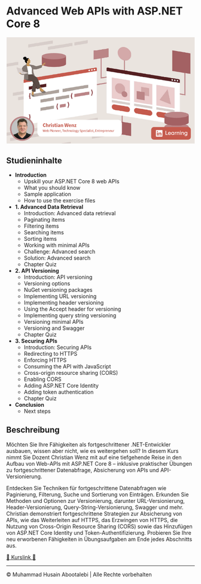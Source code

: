 <!-- ©©©©©©©©©©©©©©©©©©©©©©©© All Rights Are Reserved By Muhammad Husain Abootalebi ©©©©©©©©©©©©©©©©©©©©©©©©©©©©©©©©©© -->

# Advanced Web APIs with ASP.NET Core 8

![Advanced Web APIs with ASP.NET Core 8](../../assets/Courses/Course%20Covers/3%20-%203%20-%20Advanced%20Web%20APIs%20with%20ASP.NET%20Core%208.png)

## Studieninhalte

- **Introduction**
  - Upskill your ASP.NET Core 8 web APIs
  - What you should know
  - Sample application
  - How to use the exercise files
- **1. Advanced Data Retrieval**
  - Introduction: Advanced data retrieval
  - Paginating items
  - Filtering items
  - Searching items
  - Sorting items
  - Working with minimal APIs
  - Challenge: Advanced search
  - Solution: Advanced search
  - Chapter Quiz
- **2. API Versioning**
  - Introduction: API versioning
  - Versioning options
  - NuGet versioning packages
  - Implementing URL versioning
  - Implementing header versioning
  - Using the Accept header for versioning
  - Implementing query string versioning
  - Versioning minimal APIs
  - Versioning and Swagger
  - Chapter Quiz
- **3. Securing APIs**
  - Introduction: Securing APIs
  - Redirecting to HTTPS
  - Enforcing HTTPS
  - Consuming the API with JavaScript
  - Cross-origin resource sharing (CORS)
  - Enabling CORS
  - Adding ASP.NET Core Identity
  - Adding token authentication
  - Chapter Quiz
- **Conclusion**
  - Next steps

## Beschreibung

Möchten Sie Ihre Fähigkeiten als fortgeschrittener .NET-Entwickler ausbauen, wissen aber nicht, wie es weitergehen soll? In diesem Kurs nimmt Sie Dozent Christian Wenz mit auf eine tiefgehende Reise in den Aufbau von Web-APIs mit ASP.NET Core 8 – inklusive praktischer Übungen zu fortgeschrittener Datenabfrage, Absicherung von APIs und API-Versionierung.

Entdecken Sie Techniken für fortgeschrittene Datenabfragen wie Paginierung, Filterung, Suche und Sortierung von Einträgen. Erkunden Sie Methoden und Optionen zur Versionierung, darunter URL-Versionierung, Header-Versionierung, Query-String-Versionierung, Swagger und mehr. Christian demonstriert fortgeschrittene Strategien zur Absicherung von APIs, wie das Weiterleiten auf HTTPS, das Erzwingen von HTTPS, die Nutzung von Cross-Origin Resource Sharing (CORS) sowie das Hinzufügen von ASP.NET Core Identity und Token-Authentifizierung. Probieren Sie Ihre neu erworbenen Fähigkeiten in Übungsaufgaben am Ende jedes Abschnitts aus.

[🔗 Kurslink 🔗](https://www.linkedin.com/learning/advanced-web-apis-with-asp-dot-net-core-8 "Linkedin")

---

© Muhammad Husain Abootalebi | Alle Rechte vorbehalten

<!-- ©©©©©©©©©©©©©©©©©©©©©©©© All Rights Are Reserved By Muhammad Husain Abootalebi ©©©©©©©©©©©©©©©©©©©©©©©©©©©©©©©©©© -->
